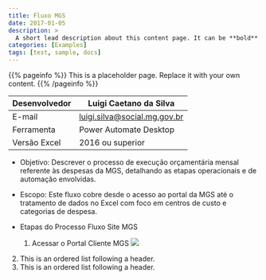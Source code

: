 ```yaml
---
title: Fluxo MGS
date: 2017-01-05
description: >
  A short lead description about this content page. It can be **bold** or _italic_ and can be split over multiple paragraphs.
categories: [Examples]
tags: [test, sample, docs]
---
```


{{% pageinfo %}}
This is a placeholder page. Replace it with your own content.
{{% /pageinfo %}}

| Desenvolvedor     | Luigi Caetano da Silva         |
|-----------|-----------------|
| E-mail   | luigi.silva@social.mg.gov.br    |
| Ferramenta   | Power Automate Desktop   |
| Versão Excel  |    2016 ou superior|

* Objetivo: 
Descrever o processo de execução orçamentária mensal referente às despesas da MGS, detalhando as etapas operacionais e de automação envolvidas. 
* Escopo:
Este fluxo cobre desde o acesso ao portal da MGS até o tratamento de dados no Excel com foco em centros de custo e categorias de despesa. 

* Etapas do Processo Fluxo Site MGS  
  1. Acessar o Portal Cliente MGS
![]("https://cecad365.sharepoint.com/sites/AssessoriadePlanejamentoModernizaoeDados-SEDESE/_layouts/15/embed.aspx?UniqueId=6b857bfc-25fa-4b37-86e9-cd1986d6f6c1")

2. This is an ordered list following a header.
3. This is an ordered list following a header.

